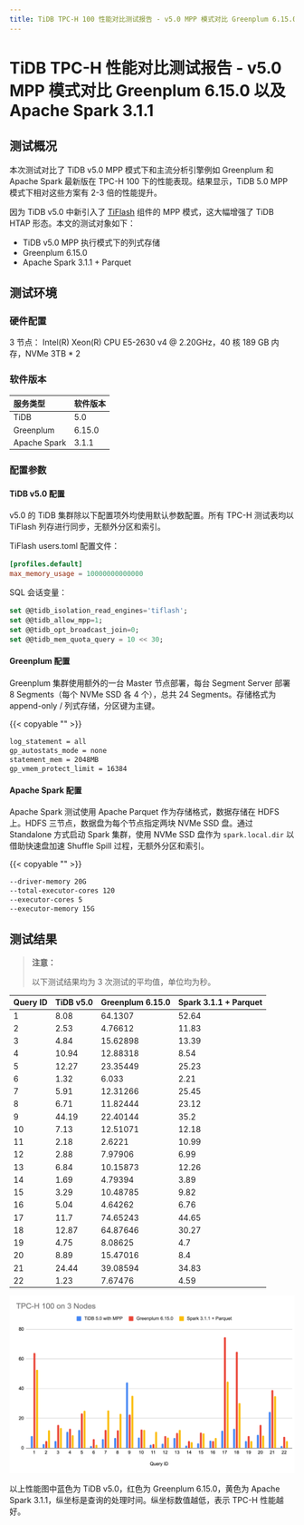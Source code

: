 ```yaml
---
title: TiDB TPC-H 100 性能对比测试报告 - v5.0 MPP 模式对比 Greenplum 6.15.0 以及 Apache Spark 3.1.1
---
```


# TiDB TPC-H 性能对比测试报告 - v5.0 MPP 模式对比 Greenplum 6.15.0 以及 Apache Spark 3.1.1

## 测试概况

本次测试对比了 TiDB v5.0 MPP 模式下和主流分析引擎例如 Greenplum 和 Apache Spark 最新版在 TPC-H 100 下的性能表现。结果显示，TiDB 5.0 MPP 模式下相对这些方案有 2-3 倍的性能提升。

因为 TiDB v5.0 中新引入了 [TiFlash](/tiflash/tiflash-overview.md) 组件的 MPP 模式，这大幅增强了 TiDB HTAP 形态。本文的测试对象如下：

+ TiDB v5.0 MPP 执行模式下的列式存储
+ Greenplum 6.15.0
+ Apache Spark 3.1.1 + Parquet

## 测试环境

### 硬件配置

3 节点：
Intel(R) Xeon(R) CPU E5-2630 v4 @ 2.20GHz，40 核 189 GB 内存，NVMe 3TB * 2

### 软件版本

| 服务类型   | 软件版本   |
|:----------|:-----------|
| TiDB      | 5.0        |
| Greenplum   |  6.15.0  |
| Apache Spark | 3.1.1   |

### 配置参数

#### TiDB v5.0 配置

v5.0 的 TiDB 集群除以下配置项外均使用默认参数配置。所有 TPC-H 测试表均以 TiFlash 列存进行同步，无额外分区和索引。

TiFlash users.toml 配置文件：

```toml
[profiles.default]
max_memory_usage = 10000000000000
```

SQL 会话变量：
```sql
set @@tidb_isolation_read_engines='tiflash';
set @@tidb_allow_mpp=1;
set @@tidb_opt_broadcast_join=0;
set @@tidb_mem_quota_query = 10 << 30;
```

#### Greenplum 配置

Greenplum 集群使用额外的一台 Master 节点部署，每台 Segment Server 部署 8 Segments（每个 NVMe SSD 各 4 个），总共 24 Segments。存储格式为 append-only / 列式存储，分区键为主键。

{{< copyable "" >}}

```
log_statement = all
gp_autostats_mode = none
statement_mem = 2048MB
gp_vmem_protect_limit = 16384
```

#### Apache Spark 配置

Apache Spark 测试使用 Apache Parquet 作为存储格式，数据存储在 HDFS 上。HDFS 三节点，数据盘为每个节点指定两块 NVMe SSD 盘。通过 Standalone 方式启动 Spark 集群，使用 NVMe SSD 盘作为 `spark.local.dir` 以借助快速盘加速 Shuffle Spill 过程，无额外分区和索引。

{{< copyable "" >}}

```
--driver-memory 20G
--total-executor-cores 120
--executor-cores 5
--executor-memory 15G
```

## 测试结果

> **注意：**
> 
> 以下测试结果均为 3 次测试的平均值，单位均为秒。

| Query ID |  TiDB v5.0  |  Greenplum 6.15.0 |  Spark 3.1.1 + Parquet |
| :-------- | :----------- | :------------ | :-------------- |
| 1       |    8.08   |      64.1307  |      52.64   |
| 2       |    2.53   |      4.76612  |      11.83   |
| 3       |    4.84   |      15.62898  |      13.39  |
| 4       |    10.94  |  12.88318    |      8.54     |
| 5       |   12.27    | 23.35449    |      25.23    |
| 6       |    1.32    |   6.033     |      2.21     |
| 7       |    5.91    |   12.31266  |      25.45    |
| 8       |    6.71    |   11.82444  |      23.12    |
| 9       |   44.19    |   22.40144  |       35.2    |
| 10      |    7.13    |   12.51071  |      12.18    |
| 11      |    2.18    |  2.6221     |      10.99    |
| 12      |    2.88    |   7.97906   |      6.99     |
| 13      |    6.84    |   10.15873  |      12.26    |
| 14      |    1.69    |   4.79394   |       3.89    |
| 15      |   3.29     |   10.48785  |       9.82    |
| 16      |    5.04    |   4.64262   |       6.76    |
| 17      |   11.7     |   74.65243  |      44.65    |
| 18      |   12.87    |   64.87646  |      30.27    |
| 19      |    4.75    |   8.08625   |        4.7    |
| 20      |    8.89    |   15.47016  |        8.4    |
| 21      |   24.44    |   39.08594  |      34.83    |
| 22      |    1.23    |   7.67476   |       4.59    |

![TPC-H](/media/tidb-v5-tpch-100-vs-gp-spark.png)

以上性能图中蓝色为 TiDB v5.0，红色为 Greenplum 6.15.0，黄色为 Apache Spark 3.1.1，纵坐标是查询的处理时间。纵坐标数值越低，表示 TPC-H 性能越好。
